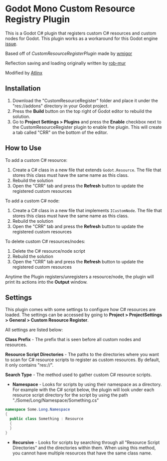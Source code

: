 # Godot Mono Custom Resource Registry Plugin

This is a Godot C# plugin that registers custom C# resources and custom nodes for Godot. This plugin works as a workaround for this Godot engine [issue](https://github.com/godotengine/godot/issues/27470).

Based off of *CustomResourceRegisterPlugin* made by [wmigor](https://github.com/wmigor/godot-mono-custom-resource-register)

Reflection saving and loading originally written by [rob-mur](https://github.com/rob-mur)

Modified by [Atlinx](https://github.com/Atlinx)

## Installation

1. Download the "CustomResourceRegister" folder and place it under the "res://addons" directory in your Godot project.
2. Press the **Build** button on the top right of Godot editor to rebuild the solution.
3. Go to **Project Settings > Plugins** and press the **Enable** checkbox next to the CustomResourceRegister plugin to enable the plugin. This will create a tab called "CRR" on the bottom of the editor.

## How to Use 

To add a custom C# resource:
1. Create a C# class in a new file that extends `Godot.Resource`. The file that stores this class must have the same name as this class.
2. Rebuild the solution
3. Open the "CRR" tab and press the **Refresh** button to update the registered custom resources

To add a custom C# node:
1. Create a C# class in a new file that implements `ICustomNode`. The file that stores this class must have the same name as this class.
2. Rebuild the solution
3. Open the "CRR" tab and press the **Refresh** button to update the registered custom resources

To delete custom C# resources/nodes:
1. Delete the C# resource/node script
2. Rebuild the solution
3. Open the "CRR" tab and press the **Refresh** button to update the registered custom resources

Anytime the Plugin registers/unregisters a resource/node, the plugin will print its actions into the **Output** window.

## Settings

This plugin comes with some settings to configure how C# resources are loaded.
The settings can be accessed by going to **Project > ProjectSettings > General > Custom Resource Register**.

All settings are listed below:

**Class Prefix** - The prefix that is seen before all custom nodes and resources.

**Resource Script Directories** - The paths to the directories where you want to scan for C# resource scripts to register as custom resources. By default, it only contains "res://". 

**Search Type** - The method used to gather custom C# resource scripts.

- **Namespace** - Looks for scripts by using their namespace as a directory.
For example with the C# script below, the plugin will look under each resource script directory for the script by using the path "./Some/Long/Namespace/Something.cs"
```C#
namespace Some.Long.Namespace
{
  public class Something : Resource
  {
  }
}
```

- **Recursive** - Looks for scripts by searching through all "Resource Script Directories" and the directories within them. When using this method, you cannot have multiple resources that have the same class name.
